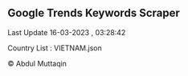 

## Google Trends Keywords Scraper 
 
Last Update 16-03-2023 , 03:28:42

Country List :
VIETNAM.json



© Abdul Muttaqin 
